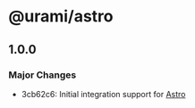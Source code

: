 # @urami/astro

## 1.0.0

### Major Changes

- 3cb62c6: Initial integration support for [Astro](https://astro.build/)
